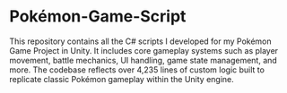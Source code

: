 # Pokémon-Game-Script
This repository contains all the C# scripts I developed for my Pokémon Game Project in Unity. It includes core gameplay systems such as player movement, battle mechanics, UI handling, game state management, and more. The codebase reflects over 4,235 lines of custom logic built to replicate classic Pokémon gameplay within the Unity engine.
